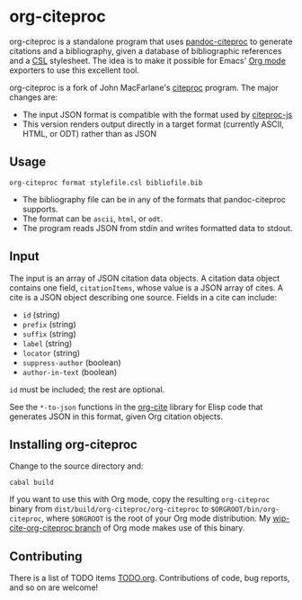 # org-citeproc

org-citeproc is a standalone program that uses [pandoc-citeproc]
to generate citations and a bibliography, given a database of bibliographic
references and a [CSL] stylesheet.  The idea is to make it possible for
Emacs' [Org mode] exporters to use this excellent tool.  

org-citeproc is a fork of John MacFarlane's [citeproc] program.  The
major changes are:

- The input JSON format is compatible with the format used by [citeproc-js]
- This version renders output directly in a target format (currently
  ASCII, HTML, or ODT) rather than as JSON

[pandoc-citeproc]: https://github.com/jgm/pandoc-citeproc
[citeproc-js]: http://gsl-nagoya-u.net/http/pub/citeproc-doc.html
[CSL]: http://citationstyles.org/
[Org mode]: http://orgmode.org
[citeproc]: https://github.com/jgm/citeproc 

## Usage

    org-citeproc format stylefile.csl bibliofile.bib

- The bibliography file can be in any of the formats that pandoc-citeproc
  supports.
- The format can be `ascii`, `html`, or `odt`.
- The program reads JSON from stdin and writes formatted data to stdout.

## Input

The input is an array of JSON citation data objects.  A citation data
object contains one field, `citationItems`, whose value is a JSON
array of cites.  A cite is a JSON object describing one source.
Fields in a cite can include:

- `id` (string)
- `prefix` (string)
- `suffix` (string)
- `label` (string)
- `locator` (string)
- `suppress-author` (boolean)
- `author-in-text` (boolean)

`id` must be included; the rest are optional.

See the `*-to-json` functions in the [org-cite] library for Elisp code
that generates JSON in this format, given Org citation objects.

[org-cite]: https://github.com/wyleyr/org-mode/blob/wip-cite-org-citeproc/lisp/org-cite.el

## Installing org-citeproc

Change to the source directory and:

    cabal build

If you want to use this with Org mode, copy the resulting
`org-citeproc` binary from `dist/build/org-citeproc/org-citeproc` to
`$ORGROOT/bin/org-citeproc`, where `$ORGROOT` is the root of your Org
mode distribution.  My [wip-cite-org-citeproc branch] of Org mode
makes use of this binary.

[wip-cite-org-citeproc branch]: https://github.com/wyleyr/org-mode/

## Contributing
There is a list of TODO items [TODO.org].  Contributions of code, bug
reports, and so on are welcome!

[TODO.org]: ./TODO.org

